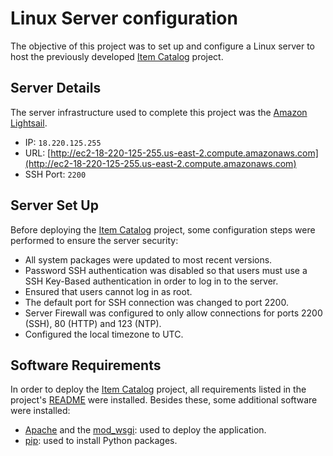# Linux Server configuration

The objective of this project was to set up and configure a Linux server to host the previously developed [Item Catalog](../3.Item_Catalog/) project.

## Server Details

The server infrastructure used to complete this project was the [Amazon Lightsail](https://amazonlightsail.com/).

* IP: `18.220.125.255`
* URL: [http://ec2-18-220-125-255.us-east-2.compute.amazonaws.com](http://ec2-18-220-125-255.us-east-2.compute.amazonaws.com)
* SSH Port: `2200`

## Server Set Up

Before deploying the [Item Catalog](../3.Item_Catalog/) project, some configuration steps were performed to ensure the server security:

* All system packages were updated to most recent versions.
* Password SSH authentication was disabled so that users must use a SSH Key-Based authentication in order to log in to the server.
* Ensured that users cannot log in as root.
* The default port for SSH connection was changed to port 2200.
* Server Firewall was configured to only allow connections for ports 2200 (SSH), 80 (HTTP) and 123 (NTP).
* Configured the local timezone to UTC.

## Software Requirements

In order to deploy the [Item Catalog](../3.Item_Catalog/) project, all requirements listed in the project's [README](../3.Item_Catalog/README.md) were installed. Besides these, some additional software  were installed:

* [Apache](https://www.apache.org/) and the [mod_wsgi](https://modwsgi.readthedocs.io/en/develop/): used to deploy the application.
* [pip](https://pip.pypa.io/en/stable/): used to install Python packages.
